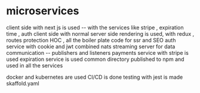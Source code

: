 # microservices

client side with next js is used -- with the services like stripe , expiration time , auth
client side with normal server side rendering is used, with redux , routes protection HOC , all the boiler plate code for ssr and SEO
auth service with cookie and jwt combined 
nats streaming server for data communication -- publishers and listeners 
payments service with stripe is used 
expiration service is used 
common directory published to npm and used in all the services 

docker and kubernetes are used
CI/CD is done 
testing with jest is made 
skaffold.yaml
